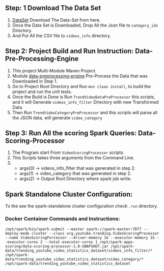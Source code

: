 ## Step: 1 Download The Data Set
1. [DataSet](https://www.kaggle.com/datasets/datasnaek/youtube-new/code) Download The Data-Set from here.
2. Once the Data Set is Downloaded, Drop All the Json file to `category_ids` Directory.
3. And Put All the CSV file to `videos_info` directory.

## Step 2: Project Build and Run Instruction: Data-Pre-Processing-Engine
1. This project Multi-Module Maven Project.
2. Module [data-preprocessing-engine](https://github.com/adnanrahin/Trending-YouTube-Video-Statistics/tree/master/data-preprocessing-engine) Pre-Process the Data that was Downloaded in Step 1.
3. Go to Project Root Directory and Run `mvn clean install`, to build the project and run the unit tests.
4. Once the Build is Done is Run `TrendVideoDataPreProcessor` this scripts, and it will Generate `videos_info_filter` Directory with new Transformed Data.
5. Then Run `TrendVideoCategoryPreProcessor` and this scripts will parse all the JSON data, will generate `video_category`

## Step 3: Run All the scoring Spark Queries: Data-Scoring-Processor
1. The Program start From `VideoScoringProcessor` scripts.
2. This Scripts takes three arguments from the Command Line.
3. * args(0) -> videos_info_filter that was generated in step 2.
   * args(1) -> video_category that was generated in step 2.
   * args(2) -> Output Root Directory where spark job write.

## Spark Standalone Cluster Configuration:
To the see the spark-standalone cluster configuration check `.run` directory.


### Docker Container Commands and Instructions:
```/opt/spark/bin/spark-submit --master spark://spark-master:7077 --deploy-mode cluster --class org.youtube.trending.VideoScoringProcessor --name VideoScoringPorcessor --driver-memory 1G --executor-memory 1G --executor-cores 2 --total-executor-cores 1 /opt/spark-apps-scoring/data-scoring-processor-1.0-SNAPSHOT.jar /opt/spark-data/trending_youtube_video_statistics_dataset/videos_info_filter/* /opt/spark-data/trending_youtube_video_statistics_dataset/video_category/* /opt/spark-data/trending_youtube_video_statistics_dataset```